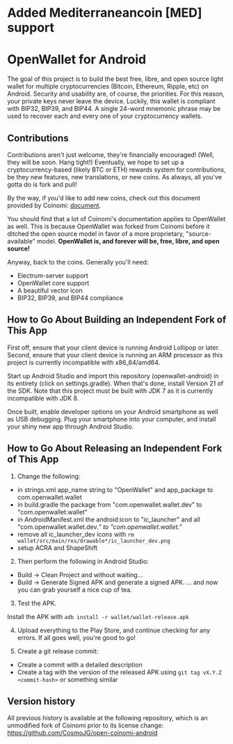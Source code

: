 #  Added Mediterraneancoin [MED] support 

OpenWallet for Android
===============

The goal of this project is to build the best free, libre, and open source light wallet for multiple cryptocurrencies (Bitcoin, Ethereum, Ripple, etc) on Android. Security and usability are, of course, the priorities. For this reason, your private keys never leave the device. Luckily, this wallet is compliant with BIP32, BIP39, and BIP44. A single 24-word mnemonic phrase may be used to recover each and every one of your cryptocurrency wallets.

## Contributions

Contributions aren't just welcome, they're financially encouraged! (Well, they will be soon. Hang tight!) Eventually, we hope to set up a cryptocurrency-based (likely BTC or ETH) rewards system for contributions, be they new features, new translations, or new coins. As always, all you've gotta do is fork and pull!

By the way, if you'd like to add new coins, check out this document provided by Coinomi: [document](https://gist.github.com/CosmoJG/5c75b81b4fdf36398760189908692120).

You should find that a lot of Coinomi's documentation applies to OpenWallet as well. This is because OpenWallet was forked from Coinomi before it ditched the open source model in favor of a more proprietary, "source-available" model. **OpenWallet is, and forever will be, free, libre, and open source!**

Anyway, back to the coins. Generally you'll need:

* Electrum-server support
* OpenWallet core support
* A beautiful vector icon
* BIP32, BIP39, and BIP44 compliance

## How to Go About Building an Independent Fork of This App

First off, ensure that your client device is running Android Lollipop or later. Second, ensure that your client device is running an ARM processor as this project is currently incompatible with x86_64/amd64.

Start up Android Studio and import this repository (openwallet-android) in its entirety (click on settings.gradle). When that's done, install Version 21 of the SDK. Note that this project must be built with JDK 7 as it is currently incompatible with JDK 8.

Once built, enable developer options on your Android smartphone as well as USB debugging. Plug your smartphone into your computer, and install your shiny new app through Android Studio.

## How to Go About Releasing an Independent Fork of This App

1) Change the following:

* in strings.xml app_name string to "OpenWallet" and app_package to com.openwallet.wallet
* in build.gradle the package from "com.openwallet.wallet.dev" to "com.openwallet.wallet"
* in AndroidManifest.xml the android:icon to "ic_launcher" and all "com.openwallet.wallet.dev.*"  to "com.openwallet.wallet.*"
* remove all ic_launcher_dev icons with `rm wallet/src/main/res/drawable*/ic_launcher_dev.png`
* setup ACRA and ShapeShift

2) Then perform the following in Android Studio:

* Build -> Clean Project and without waiting...
* Build -> Generate Signed APK and generate a signed APK. ... and now you can grab yourself a nice cup of tea.

3) Test the APK.

Install the APK with `adb install -r wallet/wallet-release.apk`

4) Upload everything to the Play Store, and continue checking for any errors. If all goes well, you're good to go!

5) Create a git release commit:

* Create a commit with a detailed description
* Create a tag with the version of the released APK using `git tag vX.Y.Z <commit-hash>` or something similar


## Version history

All previous history is available at the following repository, which is an unmodified fork of Coinomi prior to its license change:
https://github.com/CosmoJG/open-coinomi-android
